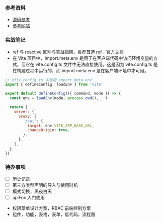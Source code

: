 ### 参考资料

- [源码参考](https://github.com/arco-design/arco-design-pro-vue)
- [参考网站](https://pure-admin-thin.netlify.app/#/login)

### 实战笔记

- ref 与 reactive 区别与实战指南，推荐首选 ref，[官方文档](https://cn.vuejs.org/guide/essentials/reactivity-fundamentals.html#declaring-reactive-state-1)
- 在 Vite 项目中，import.meta.env 是用于在客户端代码中访问环境变量的方式，但它在 vite.config.ts 文件中无法直接使用。这是因为 vite.config.ts 是在构建过程中运行的，而 import.meta.env 是在客户端环境中才可用。

```js
// vite.config.ts 中使用 import.meta.env
import { defineConfig, loadEnv } from 'vite'

export default defineConfig(({ command, mode }) => {
  const env = loadEnv(mode, process.cwd(), '')

  return {
    server: {
      proxy: {
        '/api': {
          target: env.VITE_APP_BASE_URL,
          changeOrigin: true,
        },
      },
    },
  }
})
```

### 待办事项

- [ ] 历史记录
- [ ] 第三方类型声明的导入与使用时机
- [ ] 模式切换，黑夜白天
- [ ] apiFox 入门使用
- 权限菜单设计方案，RBAC 前端控制方案
- 组件，功能，表格，表单，低代码，流程图
